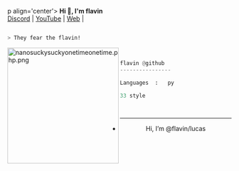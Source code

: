 p align='center'>
  <b>Hi 👋, I'm flavin</b><br>
  <a href="https://discord.gg/873">Discord</a> |
  <a href="https://www.youtube.com/@flavinxqz">YouTube</a> |
  <a href="">Web</a> |



```bash

> They fear the flavin!

```
<img src="https://cdn.discordapp.com/attachments/1218409287693369476/1220889067206606939/dogs.gif?ex=6610948c&is=65fe1f8c&hm=0b6846bf1edd1830e9ed0f373384015cf3e50b4840d9734c0056ca6cc834b1a1&" align="left" src="https://media.discordapp.net/attachments/975703159982923848/995337889321844886/1657350460774.jpg?width=682&height=682" alt="nanosuckysuckyonetimeonetime.php.png" width="250" height="260">

```py


flavin @github
----------------

Languages  :   py

33 style

  
```










------------												
- <p align="center"> Hi, I’m @flavin/lucas
